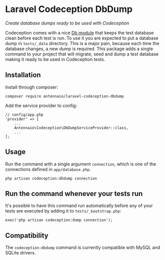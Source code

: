 Laravel Codeception DbDump
==========================

_Create database dumps ready to be used with Codeception_

Codeception comes with a nice [Db module](http://codeception.com/docs/modules/Db) that keeps the test database clean
before each test is run. To use it you are expected to put a database dump in `tests/_data` directory. This is a major
pain, because each time the database changes, a new dump is required. This package adds a single command to your
project that will migrate, seed and dump a test database making it ready to be used in Codeception tests.

## Installation

Install through composer:

```
composer require antennaio/laravel-codeception-dbdump
```

Add the service provider to config:

```
// config/app.php
'provider' => [
    ...
    Antennaio\Codeception\DbDumpServiceProvider::class,
    ...
];
```

## Usage

Run the command with a single argument `connection`, which is one of the connections defined in `app/database.php`.

```
php artisan codeception:dbdump connection
```

## Run the command whenever your tests run

It's possible to have this command run automatically before any of your tests are executed by adding
it to `tests/_bootstrap.php`:

```
exec('php artisan codeception:dump connection');
```

## Compatibility

The `codeception:dbdump` command is currently compatible with MySQL and SQLite drivers.
